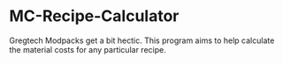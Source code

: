 # MC-Recipe-Calculator
Gregtech Modpacks get a bit hectic. This program aims to help calculate the material costs for any particular recipe.
